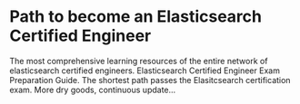 # Path to become an Elasticsearch Certified Engineer
The most comprehensive learning resources of the entire network of elasticsearch certified engineers. 
Elasticsearch Certified Engineer Exam Preparation Guide. 
The shortest path passes the Elasitcsearch certification exam. 
More dry goods, continuous update...

